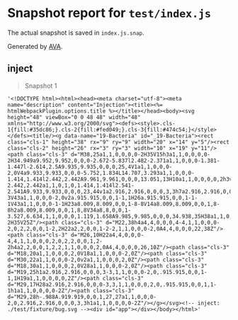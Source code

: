 # Snapshot report for `test/index.js`

The actual snapshot is saved in `index.js.snap`.

Generated by [AVA](https://avajs.dev).

## inject

> Snapshot 1

    '<!DOCTYPE html><html><head><meta charset="utf-8"><meta name="description" content="Injection"><title><%= htmlWebpackPlugin.options.title %></title></head><body><svg height="48" viewBox="0 0 48 48" width="48" xmlns="http://www.w3.org/2000/svg"><defs><style>.cls-1{fill:#35dc86;}.cls-2{fill:#fed049;}.cls-3{fill:#474c54;}</style></defs><title/><g data-name="19-Bacteria" id="_19-Bacteria"><rect class="cls-1" height="38" rx="9" ry="9" width="20" x="14" y="5"/><rect class="cls-2" height="26" rx="3" ry="3" width="10" x="19" y="11"/><path class="cls-3" d="M38,25a1,1,0,0,0,0-2H35V15h3a1,1,0,0,0,0-2H34.949a9.952,9.952,0,0,0-2.672-5.837l2.482-2.371a1,1,0,0,0-1.381-1.447l-2.614,2.5A9.935,9.935,0,0,0,25,4V1a1,1,0,0,0-2,0V4a9.933,9.933,0,0,0-5.752,1.834L14.707,3.293a1,1,0,0,0-1.414,1.414l2.442,2.442A9.961,9.961,0,0,0,13.051,13H10a1,1,0,0,0,0,2h3v8H10a1,1,0,0,0,0,2h3v8H10a1,1,0,0,0,0,2h3.051a9.961,9.961,0,0,0,2.684,5.851l-2.442,2.442a1,1,0,1,0,1.414,1.414l2.541-2.541A9.933,9.933,0,0,0,23,44v1a2.916,2.916,0,0,0,3,3h7a2.916,2.916,0,0,0,3-3V43a1,1,0,0,0-2,0v2a.915.915,0,0,1-1,1H26a.915.915,0,0,1-1-1V43a1,1,0,0,0-1-1H23a8.009,8.009,0,0,1-8-8V14a8.009,8.009,0,0,1,8-8h2a8.009,8.009,0,0,1,8,8V34a8,8,0,0,1-3.527,6.634,1,1,0,0,0,1.119,1.658A9.985,9.985,0,0,0,34.938,35H38a1,1,0,0,0,0-2H35V25Z"/><path class="cls-3" d="M22,38h4a4,4,0,0,0,4-4,1,1,0,0,0-2,0,2,2,0,0,1-2,2H22a2,2,0,0,1-2-2,1,1,0,0,0-2,0A4,4,0,0,0,22,38Z"/><path class="cls-3" d="M26,10H22a4,4,0,0,0-4,4,1,1,0,0,0,2,0,2,2,0,0,1,2-2h4a2,2,0,0,1,2,2,1,1,0,0,0,2,0A4,4,0,0,0,26,10Z"/><path class="cls-3" d="M18,20a1,1,0,0,0,2,0V18a1,1,0,0,0-2,0Z"/><path class="cls-3" d="M30,22a1,1,0,0,0-2,0v2a1,1,0,0,0,2,0Z"/><path class="cls-3" d="M18,30a1,1,0,0,0,2,0V28a1,1,0,0,0-2,0Z"/><path class="cls-3" d="M19,25h1a2.916,2.916,0,0,0,3-3,1,1,0,0,0-2,0,.915.915,0,0,1-1,1H19a1,1,0,0,0,0,2Z"/><path class="cls-3" d="M29,17H28a2.916,2.916,0,0,0-3,3,1,1,0,0,0,2,0,.915.915,0,0,1,1-1h1a1,1,0,0,0,0-2Z"/><path class="cls-3" d="M29,28h-.988A.919.919,0,0,1,27,27a1,1,0,0,0-2,0,2.916,2.916,0,0,0,3,3h1a1,1,0,0,0,0-2Z"/></g></svg><!-- inject: ./test/fixture/bug.svg --><div id="app"></div></body></html>'
